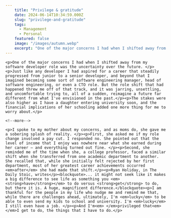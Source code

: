 ```yaml
---
    title: "Privilege & gratitude"
    date: 2024-06-14T10:34:59.000Z
    slug: "privilege-and-gratitude"
    tags:
      - Management
      - Personal
    featured: false
    image: "/images/autumn.webp"
    excerpt: "One of the major concerns I had when I shifted away from my software developer role was the uncertainty over the future. "
---
```

    <p>One of the major concerns I had when I shifted away from my software developer role was the uncertainty over the future. </p><p>Just like any developer I had aspired for a career that steadily progressed from junior to a senior developer, and beyond that I imagined becoming some sort of software engineering manager, head of software engineering, or even a CTO role. But the role shift that had happened threw me off of that track, and it was jarring, unsettling, and uncomfortable trying to, all of a sudden, reimagine a future far different from what I've envisioned in the past.</p><p>The stakes were also higher as I have a daughter entering university soon, and the financial implications of her schooling added one more thing for me to worry about.</p>
    
    <!--more-->
    
    <p>I spoke to my mother about my concerns, and as moms do, she gave me a sobering splash of reality. </p><p>First, she asked me if my role change involved a pay cut. I responded no. She pointed out that the level of income that I enjoy was nowhere near what she earned during her career – and everything turned out fine. </p><p>Second, she reminded me of the time when she, a college professor, faced a similar shift when she transferred from one academic department to another. She recalled that, while she initially felt rejected by her first department, most of her greatest career achievements occurred <em>after</em> she had made that shift.</p><p>Ryan Holiday, in The Daily Stoic, writes</p><blockquote>... it might not seek like it makes a big difference to see life as something you <em><strong>have</strong></em> to do versus <strong>get</strong> to do, but there it is. A huge, magnificent difference.</blockquote><p>I am thankful for the people in my life who nudge me and remind me that, while there are challenges ahead, ultimately, I'm <em>lucky</em> to be able to even send my kids to school and university. I'm <em>lucky</em> I still even have a job. </p><p>And I'm<em> </em>privileged that<em> </em>I get to do, the things that I have to do.</p>
